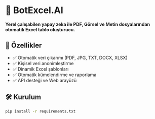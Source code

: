 # 🤖 BotExcel.AI

**Yerel çalışabilen yapay zeka ile PDF, Görsel ve Metin dosyalarından otomatik Excel tablo oluşturucu.**

## 🚀 Özellikler
- ✅ Otomatik veri çıkarımı (PDF, JPG, TXT, DOCX, XLSX)
- ✅ Kişisel veri anonimleştirme
- ✅ Dinamik Excel şablonları
- ✅ Otomatik kümelendirme ve raporlama
- ✅ API desteği ve Web arayüzü

## 🛠️ Kurulum
```bash
pip install -r requirements.txt
